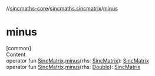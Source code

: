 //[sincmaths-core](../../index.md)/[sincmaths.sincmatrix](index.md)/[minus](minus.md)



# minus  
[common]  
Content  
operator fun [SincMatrix](../sincmaths/-sinc-matrix/index.md).[minus](minus.md)(rhs: [SincMatrix](../sincmaths/-sinc-matrix/index.md)): [SincMatrix](../sincmaths/-sinc-matrix/index.md)  
operator fun [SincMatrix](../sincmaths/-sinc-matrix/index.md).[minus](minus.md)(rhs: [Double](https://kotlinlang.org/api/latest/jvm/stdlib/kotlin/-double/index.html)): [SincMatrix](../sincmaths/-sinc-matrix/index.md)  



